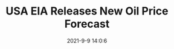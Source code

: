 ---
"title": "USA EIA Releases New Oil Price Forecast"
"date": "2021-9-9 14:0:6"
"feed_name": "RIGZONE"
"feed_website": "http://www.rigzone.com/"
"feed_rss": "http://www.rigzone.com/news/rss/rigzone_latest.aspx"
"link": "https://www.rigzone.com/news/usa_eia_releases_new_oil_price_forecast-09-sep-2021-166398-article/?rss=true"
"file": "_posts/2021-9-9-14-0-6_RIGZONE_26482dde7327e3e05a1598db9d0eed723030232f.md"
"accident": "0"
"drilling": "0"
"dead": "0"
"injured": "0"
---